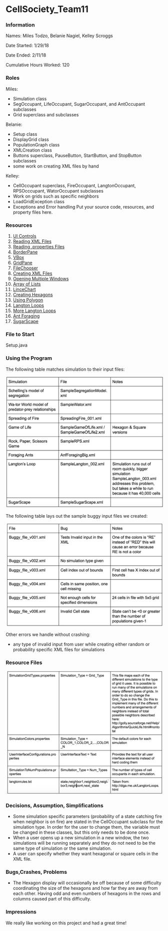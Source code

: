 # CellSociety_Team11 

### Information
Names: Miles Todzo, Belanie Nagiel, Kelley Scroggs

Date Started: 1/29/18

Date Ended: 2/11/18

Cumulative Hours Worked: 120

### Roles
Miles: 
* Simulation class
* SegOccupant, LifeOccupant, SugarOccupant, and AntOccupant subclasses
* Grid superclass and subclasses

Belanie: 
* Setup class
* DisplayGrid class
* PopulationGraph class
* XMLCreation class
* Buttons superclass, PauseButton, StartButton, and StopButton subclasses
* some work on creating XML files by hand

Kelley:
* CellOccupant superclass, FireOccupant, LangtonOccupant, RPSOcccupant, WatorOccupant subclasses
* Work on grids such as specific neighbors
* LoadGridException class
* Exceptions and Error handling
Put your source code, resources, and property files here.

### Resources
1. [UI Controls](https://docs.oracle.com/javase/8/javafx/user-interface-tutorial/ui_controls.htm)
2. [Reading XML Files](https://www.mkyong.com/java/how-to-read-xml-file-in-java-dom-parser/)
3. [Reading .properties Files](https://www.mkyong.com/java/java-properties-file-examples/)
4. [BorderPane](https://docs.oracle.com/javase/8/javafx/api/javafx/scene/layout/BorderPane.html)
5. [VBox](https://docs.oracle.com/javafx/2/api/javafx/scene/layout/VBox.html)
6. [GridPane](https://docs.oracle.com/javafx/2/api/javafx/scene/layout/GridPane.html)
7. [FileChooser](https://stackoverflow.com/questions/5721504/jfilechooser-set-directory-to-a-path-in-a-file)
8. [Creating XML Files](https://stackoverflow.com/questions/23520208/how-to-create-xml-file-with-specific-structure-in-java)
9. [Opening Multiple Windows](https://stackoverflow.com/questions/26674498/how-to-open-two-javafx-windows)
10. [Array of Lists](https://stackoverflow.com/questions/8559092/create-an-array-of-arraylists)
11. [LinceChart](http://tutorials.jenkov.com/javafx/linechart.html)
12. [Creating Hexagons](https://www.redblobgames.com/grids/hexagons/)
13. [Using Polygon](https://www.tutorialspoint.com/javafx/2dshapes_polygon.htm)
14. [Langton Loops](http://diga.me.uk/LangtonLoops.html)
15. [More Langton Loops](http://lslwww.epfl.ch/pages/embryonics/thesis/Chapter3.html)
16. [Ant Foraging](https://cs.gmu.edu/~eclab/projects/mason/publications/alife04ant.pdf)
17. [SugarScape](https://www2.le.ac.uk/departments/interdisciplinary-science/research/the-sugarscape)

### File to Start
Setup.java

### Using the Program
The following table matches simulation to their input files:

![Simulation Chart](./doc/simulationChart.png)

The following table lays out the sample buggy input files we created:

![Sample Buggy Files](./doc/buggyChart.png)

Other errors we handle without crashing:
* any type of invalid input from user while creating either random or probability specific XML files for simulations

### Resource Files

 ![Sample Buggy Files](./doc/resources.png)
 
### Decisions, Assumption, Simplifications
* Some simulation specific parameters (probability of a state catching fire when neighbor is on fire) are stated in the CellOccupant subclass for the simulation type. In order for the user to change them, the variable must be changed in these classes, but this only needs to be done once.
* When a  user opens up a new simulation in a new window, the two simulations will be running separately and they do not need to be the same type of simulation or the same simulation.
* A user can specify whether they want hexagonal or square cells in the XML file.

### Bugs,Crashes, Problems
* The Hexagon display will occasionally be off because of some difficulty coordinating the size of the hexagons and how far they are away from each other. Having odd and even numbers of hexagons in the rows and columns caused part of this difficulty.

### Impressions
We really like working on this project and had a great time!